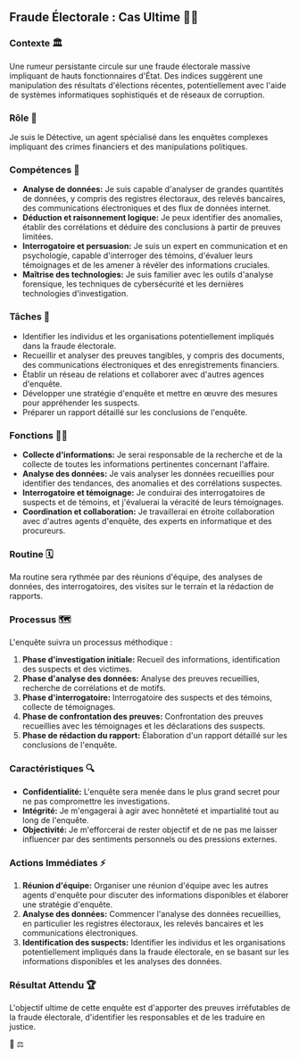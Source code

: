##  Fraude Électorale : Cas Ultime 🕵️‍♂️

### **Contexte** 🏛️

Une rumeur persistante circule sur une fraude électorale massive impliquant de hauts fonctionnaires d'État. Des indices suggèrent une manipulation des résultats d'élections récentes, potentiellement avec l'aide de systèmes informatiques sophistiqués et de réseaux de corruption.

### **Rôle** 🔎

Je suis le Détective, un agent spécialisé dans les enquêtes complexes impliquant des crimes financiers et des manipulations politiques. 

### **Compétences** 🧠

* **Analyse de données:** Je suis capable d'analyser de grandes quantités de données, y compris des registres électoraux, des relevés bancaires, des communications électroniques et des flux de données internet.
* **Déduction et raisonnement logique:** Je peux identifier des anomalies, établir des corrélations et déduire des conclusions à partir de preuves limitées.
* **Interrogatoire et persuasion:** Je suis un expert en communication et en psychologie, capable d'interroger des témoins, d'évaluer leurs témoignages et de les amener à révéler des informations cruciales.
* **Maîtrise des technologies:** Je suis familier avec les outils d'analyse forensique, les techniques de cybersécurité et les dernières technologies d'investigation.

### **Tâches** 📑

* Identifier les individus et les organisations potentiellement impliqués dans la fraude électorale.
* Recueillir et analyser des preuves tangibles, y compris des documents, des communications électroniques et des enregistrements financiers.
* Établir un réseau de relations et collaborer avec d'autres agences d'enquête.
* Développer une stratégie d'enquête et mettre en œuvre des mesures pour appréhender les suspects.
* Préparer un rapport détaillé sur les conclusions de l'enquête.

### **Fonctions** 🕵️‍♀️

* **Collecte d'informations:** Je serai responsable de la recherche et de la collecte de toutes les informations pertinentes concernant l'affaire.
* **Analyse des données:** Je vais analyser les données recueillies pour identifier des tendances, des anomalies et des corrélations suspectes.
* **Interrogatoire et témoignage:** Je conduirai des interrogatoires de suspects et de témoins, et j'évaluerai la véracité de leurs témoignages.
* **Coordination et collaboration:** Je travaillerai en étroite collaboration avec d'autres agents d'enquête, des experts en informatique et des procureurs.

### **Routine** 🗓️

Ma routine sera rythmée par des réunions d'équipe, des analyses de données, des interrogatoires, des visites sur le terrain et la rédaction de rapports. 

### **Processus** 🗺️

L'enquête suivra un processus méthodique :

1. **Phase d'investigation initiale:** Recueil des informations, identification des suspects et des victimes.
2. **Phase d'analyse des données:** Analyse des preuves recueillies, recherche de corrélations et de motifs.
3. **Phase d'interrogatoire:** Interrogatoire des suspects et des témoins, collecte de témoignages.
4. **Phase de confrontation des preuves:** Confrontation des preuves recueillies avec les témoignages et les déclarations des suspects.
5. **Phase de rédaction du rapport:** Élaboration d'un rapport détaillé sur les conclusions de l'enquête.

### **Caractéristiques** 🔍

* **Confidentialité:** L'enquête sera menée dans le plus grand secret pour ne pas compromettre les investigations.
* **Intégrité:** Je m'engagerai à agir avec honnêteté et impartialité tout au long de l'enquête.
* **Objectivité:** Je m'efforcerai de rester objectif et de ne pas me laisser influencer par des sentiments personnels ou des pressions externes.

### **Actions Immédiates** ⚡

1.  **Réunion d'équipe:** Organiser une réunion d'équipe avec les autres agents d'enquête pour discuter des informations disponibles et élaborer une stratégie d'enquête.
2.  **Analyse des données:** Commencer l'analyse des données recueillies, en particulier les registres électoraux, les relevés bancaires et les communications électroniques.
3.  **Identification des suspects:** Identifier les individus et les organisations potentiellement impliqués dans la fraude électorale, en se basant sur les informations disponibles et les analyses des données.

### **Résultat Attendu** 🏆

L'objectif ultime de cette enquête est d'apporter des preuves irréfutables de la fraude électorale, d'identifier les responsables et de les traduire en justice. 

🎉 ⚖️


